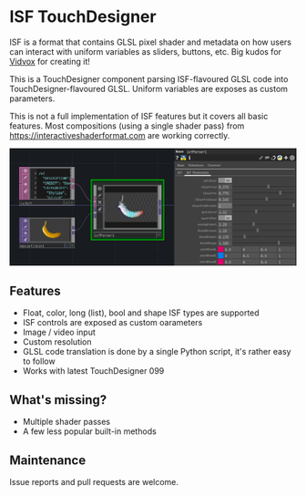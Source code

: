 # ISF TouchDesigner

ISF is a format that contains GLSL pixel shader and metadata on how users can
interact with uniform variables as sliders, buttons, etc. Big kudos
for [Vidvox](http://vidvox.net/) for creating it!

This is a TouchDesigner component parsing ISF-flavoured GLSL code into
TouchDesigner-flavoured GLSL. Uniform variables are exposes as
custom parameters.

This is not a full implementation of ISF features but it covers all basic features. Most compositions (using a single shader pass) from https://interactiveshaderformat.com are working correctly.

![Screenshot](https://raw.githubusercontent.com/marcinbiegun/isf-touchdesigner/master/docs/screenshot.png)

## Features

* Float, color, long (list), bool and shape ISF types are supported
* ISF controls are exposed as custom oarameters
* Image / video input
* Custom resolution
* GLSL code translation is done by a single Python script, it's
  rather easy to follow
* Works with latest TouchDesigner 099

## What's missing?

* Multiple shader passes
* A few less popular built-in methods

## Maintenance

Issue reports and pull requests are welcome.
